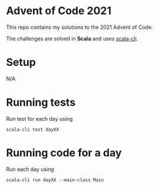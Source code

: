 # Advent of Code 2021

This repo contains my solutions to the 2021 Advent of Code.

The challenges are solved in **Scala** and uses [scala-cli](https://scala-cli.virtuslab.org).

# Setup

N/A

# Running tests

Run test for each day using

```
scala-cli test dayXX
```

# Running code for a day

Run each day using

```
scala-cli run dayXX --main-class Main
```
